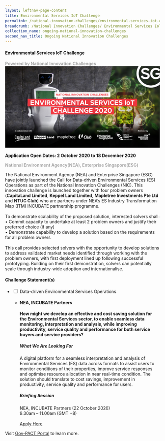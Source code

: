 ```yaml
---
layout: leftnav-page-content
title: Environmental Services IoT Challenge
permalink: /national-innovation-challenges/environmental-services-iot-challenge
breadcrumb: /National Innovation Challenges/ Environmental Services IoT Challenge
collection_name: ongoing-national-innovation-challenges
second_nav_title: Ongoing National Innovation Challenges
---
```

</body><head>
  <!-- Global site tag (gtag.js) - Google Analytics -->
<script async src="https://www.googletagmanager.com/gtag/js?id=UA-150355070-1"></script>
<script>
  window.dataLayer = window.dataLayer || [];
  function gtag(){dataLayer.push(arguments);}
  gtag('js', new Date());

  gtag('config', 'UA-150355070-1');
</script>
</head><body>
    
#### Environmental Services IoT Challenge

<font color="#a9a9a9"><b>Powered by National Innovation Challenges</b></font>
[![3](/images/Environmental-Services-IoT-Challenge.jpg)](https://gov-pact.ipi-singapore.org/grant-call/nea-esg-call-data-driven-environmental-services-operations/)

**Application Open Dates: 2 October 2020 to 18 December 2020**<br>

<font color=" #a9a9a9"><b>National Environment Agency(NEA), Enterprise Singapore(ESG)</b></font>

The National Environment Agency (NEA) and Enterprise Singapore (ESG) have jointly launched the Call for Data-driven Environmental Services (ES) Operations as part of the National Innovation Challenges (NIC). This innovation challenge is launched together with four problem owners (<b>CapitaLand Limited</b>, <b>Keppel Land Limited</b>, <b>Mapletree Investments Pte Ltd</b> and <b>NTUC Club</b>) who are partners under NEA’s ES Industry Transformation Map (ITM) INCUBATE partnership programme. <br><br>
To demonstrate scalability of the proposed solution, interested solvers shall: <br>
• Commit capacity to undertake at least 2 problem owners and justify their preferred choice (if any)<br>
• Demonstrate capability to develop a solution based on the requirements for all problem owners<br><br>
This call provides selected solvers with the opportunity to develop solutions to address validated market needs identified through working with the problem owners, with first deployment lined up following successful prototyping. Building on their first demonstration, solvers can potentially scale through industry-wide adoption and internationalise.

<div id="wrapper">
    <h4> Challenge Statement(s)</h4>
<ul>
    <!-- start of drop down box 1 -->
  <li>
    <input type="checkbox" id="list-item-1" class="toggle">
    <label for="list-item-1" class="lbl-toggle">Data-driven Environmental Services Operations</label>
      <ul>
        <li><b><h4>NEA, INCUBATE Partners</h4>How might we develop an effective and cost saving solution for the Environmental Services sector, to enable seamless data monitoring, interpretation and analysis, while improving productivity, service quality and performance for both service buyers and service providers?</b>
<h5>What We Are Looking For</h5>
A digital platform for a seamless interpretation and analysis of Environmental Services (ES) data across formats to assist users to monitor conditions of their properties, improve service responses and optimise resource allocation in near real-time condition. The solution should translate to cost savings, improvement in productivity, service quality and performance for users.

<h5>Briefing Session</h5>
NEA, INCUBATE Partners (22 October 2020)<br>
9.30am – 11.00am (GMT +8)
<br><br>  
<a href="https://gov-pact.ipi-singapore.org/grant-call/nea-esg-call-data-driven-environmental-services-operations/" target="_blank" >Apply Here</a>
        </li>
      </ul>
    </li>
  
<!-- end of drop down box 3-->
</ul>
</div>


Visit <a href="https://gov-pact.ipi-singapore.org/grant-call/nea-esg-call-data-driven-environmental-services-operations/" target="_blank" >Gov-PACT Portal</a> to learn more.
